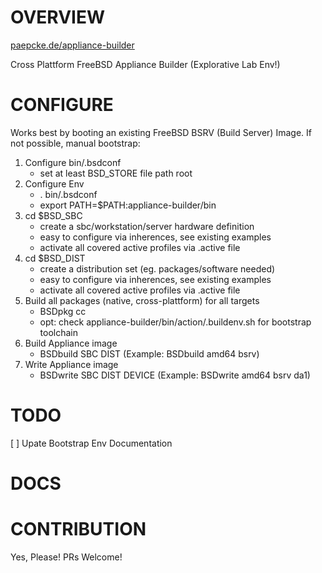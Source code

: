 # OVERVIEW

[paepcke.de/appliance-builder](https://paepcke.de/appliance-builder) 

Cross Plattform FreeBSD Appliance Builder (Explorative Lab Env!)

# CONFIGURE

Works best by booting an existing FreeBSD BSRV (Build Server) Image.
If not possible, manual bootstrap:

1. Configure bin/.bsdconf
	- set at least BSD_STORE file path root
2. Configure Env
	- . bin/.bsdconf 
	- export PATH=$PATH:appliance-builder/bin
3. cd $BSD_SBC
	- create a sbc/workstation/server hardware definition
	- easy to configure via inherences, see existing examples
	- activate all covered active profiles via .active file
4. cd $BSD_DIST
	- create a distribution set (eg. packages/software needed)
	- easy to configure via inherences, see existing examples
	- activate all covered active profiles via .active file
5. Build all packages (native, cross-plattform) for all targets
	- BSDpkg cc  
	- opt: check appliance-builder/bin/action/.buildenv.sh for bootstrap toolchain
6. Build Appliance image
	- BSDbuild SBC DIST (Example: BSDbuild amd64 bsrv)
7. Write Appliance image
	- BSDwrite SBC DIST DEVICE (Example: BSDwrite amd64 bsrv da1)

# TODO

[ ] Upate Bootstrap Env Documentation 

# DOCS

# CONTRIBUTION

Yes, Please! PRs Welcome! 
